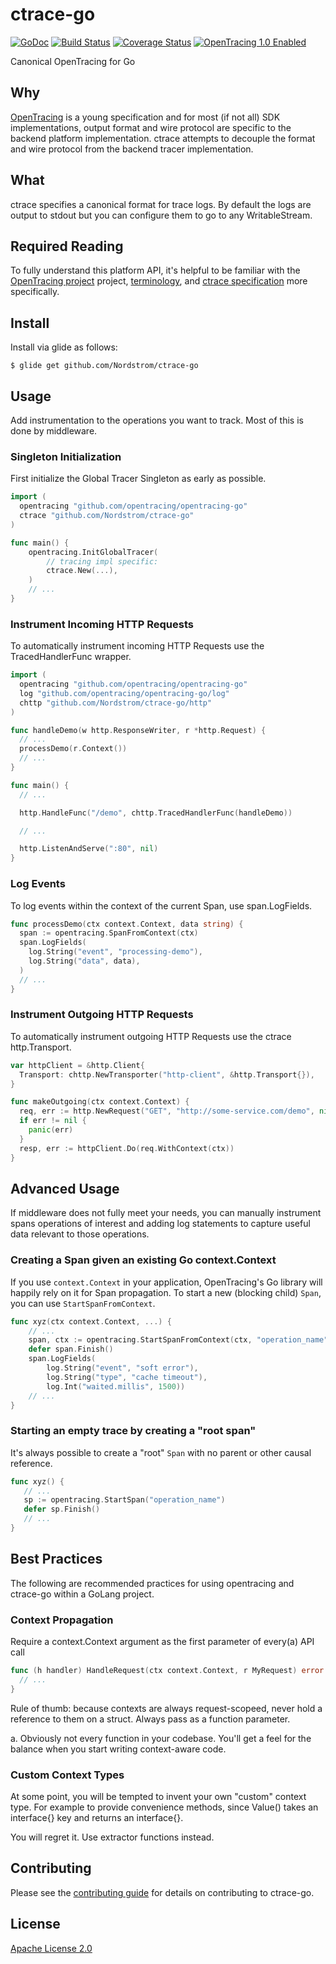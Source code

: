 # ctrace-go
[![GoDoc][doc-img]][doc] [![Build Status][ci-img]][ci] [![Coverage Status][cov-img]][cov] [![OpenTracing 1.0 Enabled][ot-img]][ot-url]

Canonical OpenTracing for Go

## Why
[OpenTracing](http://opentracing.io) is a young specification and for most (if not all) SDK implementations, output format and wire protocol are specific to the backend platform implementation.  ctrace attempts to decouple the format and wire protocol from the backend tracer implementation.

## What
ctrace specifies a canonical format for trace logs.  By default the logs are output to stdout but you can configure them to go to any WritableStream.

## Required Reading
To fully understand this platform API, it's helpful to be familiar with the [OpenTracing project](http://opentracing.io) project, [terminology](http://opentracing.io/documentation/pages/spec.html), and [ctrace specification](https://github.com/Nordstrom/ctrace) more specifically.

## Install
Install via glide as follows:

```
$ glide get github.com/Nordstrom/ctrace-go
```

## Usage
Add instrumentation to the operations you want to track.  Most of this is done by middleware.

### Singleton Initialization
First initialize the Global Tracer Singleton as early as possible.

```go
import (
  opentracing "github.com/opentracing/opentracing-go"
  ctrace "github.com/Nordstrom/ctrace-go"
)

func main() {
    opentracing.InitGlobalTracer(
        // tracing impl specific:
        ctrace.New(...),
    )
    // ...
}
```

### Instrument Incoming HTTP Requests
To automatically instrument incoming HTTP Requests use the TracedHandlerFunc wrapper.

```go
import (
  opentracing "github.com/opentracing/opentracing-go"
  log "github.com/opentracing/opentracing-go/log"
  chttp "github.com/Nordstrom/ctrace-go/http"
)

func handleDemo(w http.ResponseWriter, r *http.Request) {
  // ...
  processDemo(r.Context())
  // ...
}

func main() {
  // ...

  http.HandleFunc("/demo", chttp.TracedHandlerFunc(handleDemo))

  // ...

  http.ListenAndServe(":80", nil)
}
```

### Log Events
To log events within the context of the current Span, use span.LogFields.

```go
func processDemo(ctx context.Context, data string) {
  span := opentracing.SpanFromContext(ctx)
  span.LogFields(
    log.String("event", "processing-demo"),
    log.String("data", data),
  )
  // ...
}
```

### Instrument Outgoing HTTP Requests
To automatically instrument outgoing HTTP Requests use the ctrace http.Transport.

```go
var httpClient = &http.Client{
  Transport: chttp.NewTransporter("http-client", &http.Transport{}),
}

func makeOutgoing(ctx context.Context) {
  req, err := http.NewRequest("GET", "http://some-service.com/demo", nil)
  if err != nil {
    panic(err)
  }
  resp, err := httpClient.Do(req.WithContext(ctx))
}
```

## Advanced Usage
If middleware does not fully meet your needs, you can manually instrument spans
operations of interest and adding log statements to capture useful data relevant
to those operations.

### Creating a Span given an existing Go context.Context
If you use `context.Context` in your application, OpenTracing's Go library will happily rely on it for Span propagation. To start a new (blocking child) `Span`, you can use `StartSpanFromContext`.

```go
func xyz(ctx context.Context, ...) {
    // ...
    span, ctx := opentracing.StartSpanFromContext(ctx, "operation_name")
    defer span.Finish()
    span.LogFields(
        log.String("event", "soft error"),
        log.String("type", "cache timeout"),
        log.Int("waited.millis", 1500))
    // ...
}
```

### Starting an empty trace by creating a "root span"
It's always possible to create a "root" `Span` with no parent or other causal reference.

```go
func xyz() {
   // ...
   sp := opentracing.StartSpan("operation_name")
   defer sp.Finish()
   // ...
}
```

## Best Practices
The following are recommended practices for using opentracing and ctrace-go within a
GoLang project.

### Context Propagation
Require a context.Context argument as the first parameter of every(a) API call

```go
func (h handler) HandleRequest(ctx context.Context, r MyRequest) error {
  // ...
}
```

Rule of thumb: because contexts are always request-scopeed, never hold a reference
to them on a struct.  Always pass as a function parameter.

a. Obviously not every function in your codebase.  You'll get a feel for the balance
when you start writing context-aware code.

### Custom Context Types
At some point, you will be tempted to invent your own "custom" context type.
For example to provide convenience methods, since Value() takes an interface{}
key and returns an interface{}.

You will regret it. Use extractor functions instead.

## Contributing
Please see the [contributing guide](CONTRIBUTING.md) for details on contributing to ctrace-go.

## License
[Apache License 2.0](LICENSE)

[doc-img]: https://godoc.org/github.com/Nordstrom/ctrace-go?status.svg
[doc]: https://godoc.org/github.com/Nordstrom/ctrace-go
[ci-img]: https://travis-ci.org/Nordstrom/ctrace-go.svg
[ci]: https://travis-ci.org/Nordstrom/ctrace-go
[cov-img]: https://coveralls.io/repos/github/Nordstrom/ctrace-go/badge.svg
[cov]: https://coveralls.io/github/Nordstrom/ctrace-go
[ot-img]: https://img.shields.io/badge/OpenTracing--1.0-enabled-blue.svg
[ot-url]: http://opentracing.io
